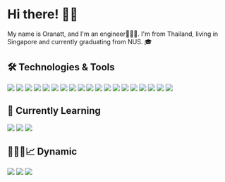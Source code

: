 # Hi there! 👋🤓

My name is Oranatt, and I'm an engineer👩🏻‍💻. I'm from Thailand, living in Singapore and currently graduating from NUS. 🎓

## 🛠 Technologies & Tools
![](https://img.shields.io/badge/OS-macOS-informational?style=flat&logo=apple&logoColor=white&color=lightgrey)
![](https://img.shields.io/badge/OS-Ubuntu-informational?style=flat&logo=ubuntu&logoColor=white&color=lightgrey)
![](https://img.shields.io/badge/Language-Python-informational?style=flat&logo=python&logoColor=white&color=blue)
![](https://img.shields.io/badge/Language-C-informational?style=flat&logo=c&logoColor=white&color=blue)
![](https://img.shields.io/badge/Language-MATLAB-informational?style=flat&logo=matlab&logoColor=white&color=blue)
![](https://img.shields.io/badge/Language-LaTex-informational?style=flat&logo=latex&logoColor=white&color=blue)
![](https://img.shields.io/badge/IDE-Visual_Studio_Code-informational?style=flat&logo=visualstudiocode&logoColor=white&color=brightgreen)
![](https://img.shields.io/badge/IDE-Atom-informational?style=flat&logo=atom&logoColor=white&color=brightgreen)
![](https://img.shields.io/badge/IDE-Arduino_IDE-informational?style=flat&logo=arduino&logoColor=white&color=brightgreen)
![](https://img.shields.io/badge/Framework-GitKraken-informational?style=flat&logo=GitKraken&logoColor=white&color=yellow)
![](https://img.shields.io/badge/Framework-Jupyter-informational?style=flat&logo=Jupyter&logoColor=white&color=yellow)
![](https://img.shields.io/badge/Tool-EEGLAB-informational?style=flat&logo=eeglab&logoColor=white&color=orange)
![](https://img.shields.io/badge/Tool-NumPy-informational?style=flat&logo=numpy&logoColor=white&color=orange)
![](https://img.shields.io/badge/Tool-SciPy-informational?style=flat&logo=scipy&logoColor=white&color=orange)
![](https://img.shields.io/badge/Tool-scikit_learn-informational?style=flat&logo=scikit-learn&logoColor=white&color=orange)
![](https://img.shields.io/badge/Tool-Pandas-informational?style=flat&logo=pandas&logoColor=white&color=orange)
![](https://img.shields.io/badge/Office-Notion-informational?style=flat&logo=notion&logoColor=white&color=red)
![](https://img.shields.io/badge/Office-Trello-informational?style=flat&logo=trello&logoColor=white&color=red)
![](https://img.shields.io/badge/Office-Overleaf-informational?style=flat&logo=overleaf&logoColor=white&color=red)

## 🌱 Currently Learning
![](https://img.shields.io/badge/Tool-TensorFlow-informational?style=flat&logo=TensorFlow&logoColor=white&color=orange)
![](https://img.shields.io/badge/Tool-Keras-informational?style=flat&logo=keras&logoColor=white&color=orange)
![](https://img.shields.io/badge/Tool-PyTorch-informational?style=flat&logo=pytorch&logoColor=white&color=orange)


## 👩🏻‍💻📈 Dynamic
![](https://github-readme-stats.vercel.app/api?username=OranattCh&show_icons=true&theme=graywhite)
![](https://github-readme-streak-stats.herokuapp.com/?user=OranattCh&theme=graywhite)
![](https://github-readme-stats.vercel.app/api/top-langs/?username=OranattCh&layout=compact&show_icons=true&theme=graywhite)

<!--
**OranattCh/OranattCh** is a ✨ _special_ ✨ repository because its `README.md` (this file) appears on your GitHub profile.
Here are some ideas to get you started:
- 🔭 I’m currently working on ...
- 🌱 I’m currently learning ...
- 👯 I’m looking to collaborate on ...
- 🤔 I’m looking for help with ...
- 💬 Ask me about ...
- 📫 How to reach me: ...
- 😄 Pronouns: ...
- ⚡ Fun fact: ...

Resource:
https://github.com/alexandresanlim/Badges4-README.md-Profile
-->


